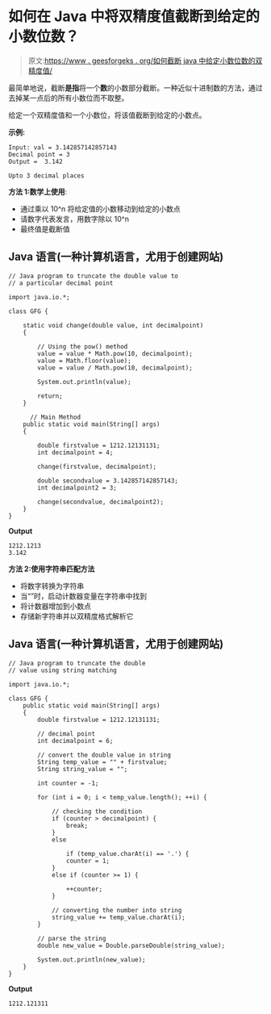 # 如何在 Java 中将双精度值截断到给定的小数位数？

> 原文:[https://www . geesforgeks . org/如何截断 java 中给定小数位数的双精度值/](https://www.geeksforgeeks.org/how-to-truncate-the-double-value-to-given-decimal-places-in-java/)

最简单地说，截断**是指**将一个**数**的小数部分截断。一种近似十进制数的方法，通过去掉某一点后的所有小数位而不取整。

给定一个双精度值和一个小数位，将该值截断到给定的小数点。

**示例:**

```
Input: val = 3.142857142857143
Decimal point = 3
Output =  3.142

Upto 3 decimal places
```

**方法 1:数学上使用**:

*   通过乘以 10^n 将给定值的小数移动到给定的小数点
*   请数字代表发言，用数字除以 10^n
*   最终值是截断值

## Java 语言(一种计算机语言，尤用于创建网站)

```
// Java program to truncate the double value to
// a particular decimal point

import java.io.*;

class GFG {

    static void change(double value, int decimalpoint)
    {

        // Using the pow() method
        value = value * Math.pow(10, decimalpoint);
        value = Math.floor(value);
        value = value / Math.pow(10, decimalpoint);

        System.out.println(value);

        return;
    }

      // Main Method
    public static void main(String[] args)
    {

        double firstvalue = 1212.12131131;
        int decimalpoint = 4;

        change(firstvalue, decimalpoint);

        double secondvalue = 3.142857142857143;
        int decimalpoint2 = 3;

        change(secondvalue, decimalpoint2);
    }
}
```

**Output**

```
1212.1213
3.142
```

**方法 2:使用字符串匹配方法**

*   将数字转换为字符串
*   当“”时，启动计数器变量在字符串中找到
*   将计数器增加到小数点
*   存储新字符串并以双精度格式解析它

## Java 语言(一种计算机语言，尤用于创建网站)

```
// Java program to truncate the double
// value using string matching

import java.io.*;

class GFG {
    public static void main(String[] args)
    {
        double firstvalue = 1212.12131131;

        // decimal point
        int decimalpoint = 6;

        // convert the double value in string
        String temp_value = "" + firstvalue;
        String string_value = "";

        int counter = -1;

        for (int i = 0; i < temp_value.length(); ++i) {

            // checking the condition
            if (counter > decimalpoint) {
                break;
            }
            else

                if (temp_value.charAt(i) == '.') {
                counter = 1;
            }
            else if (counter >= 1) {

                ++counter;
            }

            // converting the number into string
            string_value += temp_value.charAt(i);
        }

        // parse the string
        double new_value = Double.parseDouble(string_value);

        System.out.println(new_value);
    }
}
```

**Output**

```
1212.121311
```
